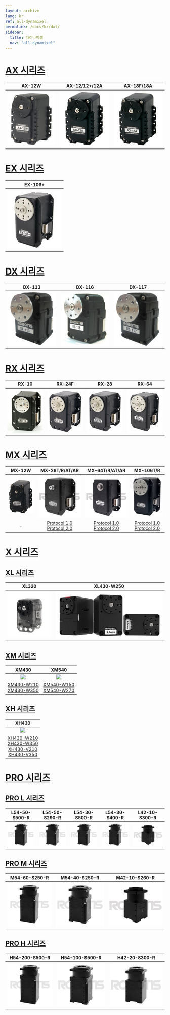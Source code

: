 ```yaml
---
layout: archive
lang: kr
ref: all-dynamixel
permalink: /docs/kr/dxl/
sidebar:
  title: 다이나믹셀
  nav: "all-dynamixel"
---
```


# [AX 시리즈](#ax-시리즈)

|AX-12W|AX-12/12+/12A|AX-18F/18A|
|:---:|:---:|:---:|
|[![](/assets/images/dxl/ax/ax-12w_product.jpg)](/docs/en/dxl/ax/ax-12w/)|[![](/assets/images/dxl/ax/ax-12a_product.png)](/docs/en/dxl/ax/ax-12a/)|[![](/assets/images/dxl/ax/ax-18a_product.png)](/docs/en/dxl/ax/ax-18a/)|

# [EX 시리즈](#ex-시리즈)

|EX-106+|
|:---:|
|[![](/assets/images/dxl/ex/ex-106_product.png)](/docs/en/dxl/ex/ex-106+/)|

# [DX 시리즈](#dx-시리즈)

|DX-113|DX-116|DX-117|
|:---:|:---:|:---:|
|[![](/assets/images/dxl/dx/dx-113_product.png)](/docs/en/dxl/dx/dx-113/)|[![](/assets/images/dxl/dx/dx-116_product.png)](/docs/en/dxl/dx/dx-116/)|[![](/assets/images/dxl/dx/dx-117_product.png)](/docs/en/dxl/dx/dx-117/)|

# [RX 시리즈](#rx-시리즈)

|RX-10|RX-24F|RX-28|RX-64|
|:---:|:---:|:---:|:---:|
|[![](/assets/images/dxl/rx/rx-10_product.png)](/docs/en/dxl/rx/rx-10/)|[![](/assets/images/dxl/rx/rx-24f_product.png)](/docs/en/dxl/rx/rx-24f/)|[![](/assets/images/dxl/rx/rx-28_product.png)](/docs/en/dxl/rx/rx-28/)|[![](/assets/images/dxl/rx/rx-64_product.png)](/docs/en/dxl/rx/rx-64/)|

# [MX 시리즈](#mx-시리즈)

|MX-12W|MX-28T/R/AT/AR|MX-64T/R/AT/AR|MX-106T/R|
|:---:|:---:|:---:|:---:|
|[![](/assets/images/dxl/mx/mx-12_product.jpg)](/docs/en/dxl/mx/mx-12w/)|![](/assets/images/dxl/mx/mx-28ar_product.jpg)|![](/assets/images/dxl/mx/mx-64ar_product.png)|![](/assets/images/dxl/mx/mx-106t_product.jpg)|
|-|[Protocol 1.0](/docs/en/dxl/mx/mx-28/)<br>[Protocol 2.0](/docs/en/dxl/mx/mx-28-2/)|[Protocol 1.0](/docs/en/dxl/mx/mx-64/)<br>[Protocol 2.0](/docs/en/dxl/mx/mx-64-2/)|[Protocol 1.0](/docs/en/dxl/mx/mx-106/)<br>[Protocol 2.0](/docs/en/dxl/mx/mx-106-2/)|

# [X 시리즈](#x-시리즈)

## [XL 시리즈](#xl-시리즈)

|XL320|XL430-W250|
|:---:|:---:|
|[![](/assets/images/dxl/x/xl320_product.jpg)](/docs/en/dxl/x/xl320/)|[![](/assets/images/dxl/x/xl430_product.png)](/docs/en/dxl/x/xl430-w250/)|

## [XM 시리즈](#xm-시리즈)

|XM430|XM540|
|:---:|:---:|
|![](/assets/images/dxl/x/x_시리즈_product.png)|![](/assets/images/dxl/x/x540-시리즈_product.png)|
|[XM430-W210](/docs/en/dxl/x/xm430-w210/)<br>[XM430-W350](/docs/en/dxl/x/xm430-w350/)|[XM540-W150](/docs/en/dxl/x/xm540-w150/)<br>[XM540-W270](/docs/en/dxl/x/xm540-w270/)|

## [XH 시리즈](#xh-시리즈)

|XH430|
|:---:|
|![](/assets/images/dxl/x/x_시리즈_product.png)|
|[XH430-W210](/docs/en/dxl/x/xh430-w210/)<br>[XH430-W350](/docs/en/dxl/x/xh430-w350/)<br>[XH430-V210](/docs/en/dxl/x/xh430-v210/)<br>[XH430-V350](/docs/en/dxl/x/xh430-v350/)|

# [PRO 시리즈](#pro-시리즈)

## [PRO L 시리즈](#pro-l-시리즈)

|L54-50-S500-R|L54-50-S290-R|L54-30-S500-R|L54-30-S400-R|L42-10-S300-R|
|:---:|:---:|:---:|:---:|:---:|
|[![](/assets/images/dxl/pro/h54-100-s500-r_product.jpg)](/docs/en/dxl/pro/l54-50-s500-r/)|[![](/assets/images/dxl/pro/h54-100-s500-r_product.jpg)](/docs/en/dxl/pro/l54-50-s290-r/)|[![](/assets/images/dxl/pro/h54-100-s500-r_product.jpg)](/docs/en/dxl/pro/l54-30-s500-r/)|[![](/assets/images/dxl/pro/h54-100-s500-r_product.jpg)](/docs/en/dxl/pro/l54-30-s400-r/)|[![](/assets/images/dxl/pro/m42-10-s260-r_product.jpg)](/docs/en/dxl/pro/l42-10-s300-r/)|

## [PRO M 시리즈](#pro-m-시리즈)

|M54-60-S250-R|M54-40-S250-R|M42-10-S260-R|
|:---:|:---:|:---:|
|[![](/assets/images/dxl/pro/h54-200-s500-r_product.jpg)](/docs/en/dxl/pro/m54-60-s250-r/)|[![](/assets/images/dxl/pro/h54-100-s500-r_product.jpg)](/docs/en/dxl/pro/m54-40-s250-r/)|[![](/assets/images/dxl/pro/m42-10-s260-r_product.jpg)](/docs/en/dxl/pro/m42-10-s260-r/)|

## [PRO H 시리즈](#pro-h-시리즈)

|H54-200-S500-R|H54-100-S500-R|H42-20-S300-R|
|:---:|:---:|:---:|
|[![](/assets/images/dxl/pro/h54-200-s500-r_product.jpg)](/docs/en/dxl/pro/h54-200-s500-r/)|[![](/assets/images/dxl/pro/h54-100-s500-r_product.jpg)](/docs/en/dxl/pro/h54-100-s500-r/)|[![](/assets/images/dxl/pro/h42-20-s300-r_product.jpg)](/docs/en/dxl/pro/h42-20-s300-r/)|
